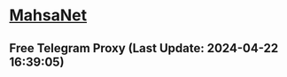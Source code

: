 
# [MahsaNet](https://t.me/mahsa_net)
## Free Telegram Proxy (Last Update: 2024-04-22 16:39:05)

    